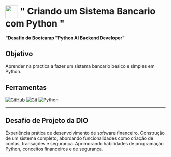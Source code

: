  
<h1>
    <a href="https://www.dio.me/">
     <img align="center" width="40px" src="https://hermes.digitalinnovation.one/assets/diome/logo-minimized.png"></a>
    <span> " Criando um Sistema Bancario com Python "</span>
</h1

# **"Desafio do Bootcamp "Python AI Backend Developer"**

## Objetivo
Aprender na practica a fazer um sistema bancario basico e simples em Python.

## Ferramentas
[![GitHub](https://img.shields.io/badge/GitHub-000?style=for-the-badge&logo=github&logoColor=30A3DC)](https://docs.github.com/)
[![Git](https://img.shields.io/badge/Git-000?style=for-the-badge&logo=git&logoColor=E94D5F)](https://git-scm.com/doc) 
![Python](https://img.shields.io/badge/python-3670A0?style=for-the-badge&logo=python&logoColor=ffdd54)


---
## Desafio de Projeto da DIO
Experiência prática de desenvolvimento de software financeiro. Construção de um sistema completo, abordando funcionalidades como criação de contas, transações e segurança. Aprimorando habilidades de programação Python, conceitos financeiros e de segurança.
